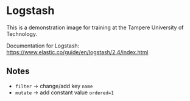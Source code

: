 # Logstash

This is a demonstration image for training at the Tampere University of Technology.

Documentation for Logstash: https://www.elastic.co/guide/en/logstash/2.4/index.html

## Notes
- `filter` -> change/add key `name`
- `mutate` -> add constant value `ordered=1`